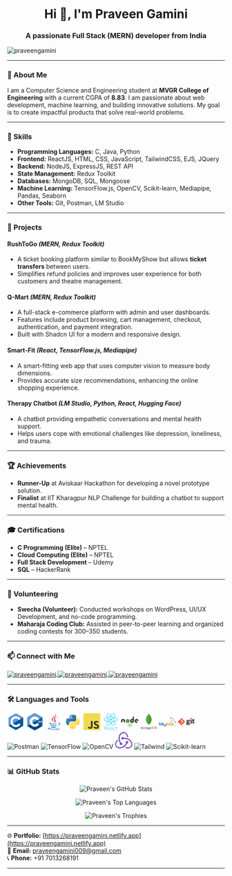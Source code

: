 <h1 align="center">Hi 👋, I'm Praveen Gamini</h1> 
<h3 align="center">A passionate Full Stack (MERN) developer from India</h3>  

<p align="left">
    <img src="https://komarev.com/ghpvc/?username=praveengamini&label=Profile%20views&color=0e75b6&style=flat" alt="praveengamini" />
</p>

---

### 💼 About Me
I am a Computer Science and Engineering student at **MVGR College of Engineering** with a current CGPA of **8.83**. I am passionate about web development, machine learning, and building innovative solutions. My goal is to create impactful products that solve real-world problems.

---

### 🚀 Skills
- **Programming Languages:** C, Java, Python  
- **Frontend:** ReactJS, HTML, CSS, JavaScript, TailwindCSS, EJS, JQuery  
- **Backend:** NodeJS, ExpressJS, REST API  
- **State Management:** Redux Toolkit  
- **Databases:** MongoDB, SQL, Mongoose  
- **Machine Learning:** TensorFlow.js, OpenCV, Scikit-learn, Mediapipe, Pandas, Seaborn  
- **Other Tools:** Git, Postman, LM Studio  

---

### 🌟 Projects
#### **RushToGo** *(MERN, Redux Toolkit)*  
- A ticket booking platform similar to BookMyShow but allows **ticket transfers** between users.  
- Simplifies refund policies and improves user experience for both customers and theatre management.

#### **Q-Mart** *(MERN, Redux Toolkit)*  
- A full-stack e-commerce platform with admin and user dashboards.  
- Features include product browsing, cart management, checkout, authentication, and payment integration.  
- Built with Shadcn UI for a modern and responsive design.  

#### **Smart-Fit** *(React, TensorFlow.js, Mediapipe)*  
- A smart-fitting web app that uses computer vision to measure body dimensions.  
- Provides accurate size recommendations, enhancing the online shopping experience.  

#### **Therapy Chatbot** *(LM Studio, Python, React, Hugging Face)*  
- A chatbot providing empathetic conversations and mental health support.  
- Helps users cope with emotional challenges like depression, loneliness, and trauma.  

---

### 🏆 Achievements
- **Runner-Up** at Aviskaar Hackathon for developing a novel prototype solution.  
- **Finalist** at IIT Kharagpur NLP Challenge for building a chatbot to support mental health.  

---

### 🎓 Certifications
- **C Programming (Elite)** – NPTEL  
- **Cloud Computing (Elite)** – NPTEL  
- **Full Stack Development** – Udemy  
- **SQL** – HackerRank  

---

### 🤝 Volunteering
- **Swecha (Volunteer):** Conducted workshops on WordPress, UI/UX Development, and no-code programming.  
- **Maharaja Coding Club:** Assisted in peer-to-peer learning and organized coding contests for 300–350 students.  

---

### 📫 Connect with Me
<p align="left">
    <a href="https://www.linkedin.com/in/praveen-gamini-3bb729273/" target="blank">
        <img align="center" src="https://raw.githubusercontent.com/rahuldkjain/github-profile-readme-generator/master/src/images/icons/Social/linked-in-alt.svg" alt="praveengamini" height="30" width="40" />
    </a>
    <a href="https://www.instagram.com/praveengamini/" target="blank">
        <img align="center" src="https://raw.githubusercontent.com/rahuldkjain/github-profile-readme-generator/master/src/images/icons/Social/instagram.svg" alt="praveengamini" height="30" width="40" />
    </a>
    <a href="https://www.hackerrank.com/dashboard" target="blank">
        <img align="center" src="https://raw.githubusercontent.com/rahuldkjain/github-profile-readme-generator/master/src/images/icons/Social/hackerrank.svg" alt="praveengamini" height="30" width="40" />
    </a>
</p>

---

### 🛠️ Languages and Tools
<p align="left">
    <img src="https://raw.githubusercontent.com/devicons/devicon/master/icons/c/c-original.svg" alt="C" width="40" height="40"/> 
    <img src="https://raw.githubusercontent.com/devicons/devicon/master/icons/cplusplus/cplusplus-original.svg" alt="C++" width="40" height="40"/> 
    <img src="https://raw.githubusercontent.com/devicons/devicon/master/icons/java/java-original.svg" alt="Java" width="40" height="40"/> 
    <img src="https://raw.githubusercontent.com/devicons/devicon/master/icons/python/python-original.svg" alt="Python" width="40" height="40"/> 
    <img src="https://raw.githubusercontent.com/devicons/devicon/master/icons/javascript/javascript-original.svg" alt="JavaScript" width="40" height="40"/> 
    <img src="https://raw.githubusercontent.com/devicons/devicon/master/icons/react/react-original-wordmark.svg" alt="React" width="40" height="40"/> 
    <img src="https://raw.githubusercontent.com/devicons/devicon/master/icons/nodejs/nodejs-original-wordmark.svg" alt="Node.js" width="40" height="40"/> 
    <img src="https://raw.githubusercontent.com/devicons/devicon/master/icons/mongodb/mongodb-original-wordmark.svg" alt="MongoDB" width="40" height="40"/> 
    <img src="https://raw.githubusercontent.com/devicons/devicon/master/icons/mysql/mysql-original-wordmark.svg" alt="MySQL" width="40" height="40"/> 
    <img src="https://raw.githubusercontent.com/devicons/devicon/master/icons/git/git-original-wordmark.svg" alt="Git" width="40" height="40"/> 
    <img src="https://www.vectorlogo.zone/logos/getpostman/getpostman-icon.svg" alt="Postman" width="40" height="40"/> 
    <img src="https://www.vectorlogo.zone/logos/tensorflow/tensorflow-icon.svg" alt="TensorFlow" width="40" height="40"/> 
    <img src="https://www.vectorlogo.zone/logos/opencv/opencv-icon.svg" alt="OpenCV" width="40" height="40"/> 
    <img src="https://raw.githubusercontent.com/devicons/devicon/master/icons/redux/redux-original.svg" alt="Redux" width="40" height="40"/> 
    <img src="https://www.vectorlogo.zone/logos/tailwindcss/tailwindcss-icon.svg" alt="Tailwind" width="40" height="40"/> 
    <img src="https://upload.wikimedia.org/wikipedia/commons/0/05/Scikit_learn_logo_small.svg" alt="Scikit-learn" width="40" height="40"/> 
</p>

---

### 📊 GitHub Stats
<p align="center">
    <img src="https://github-readme-stats.vercel.app/api?username=praveengamini&show_icons=true&theme=tokyonight&count_private=true" alt="Praveen's GitHub Stats" />
</p>

<p align="center">
    <img src="https://github-readme-stats.vercel.app/api/top-langs/?username=praveengamini&layout=compact&theme=radical" alt="Praveen's Top Languages" />
</p>

<p align="center">
    <img src="https://github-profile-trophy.vercel.app/?username=praveengamini&theme=onedark" alt="Praveen's Trophies" />
</p>

---

🌐 **Portfolio:** [https://praveengamini.netlify.app](https://praveengamini.netlify.app)  
📧 **Email:** praveengamini009@gmail.com  
📞 **Phone:** +91 7013268191  

---
